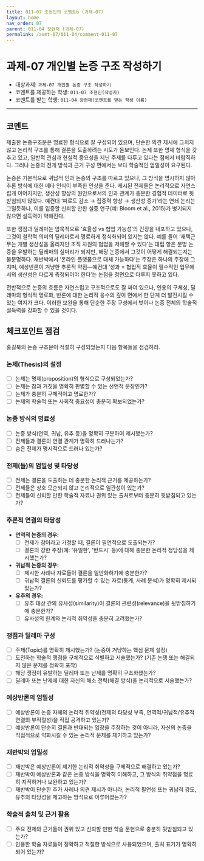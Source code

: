 ```yaml
---
title: 011-07 조현민의 코멘트b (과제-07) 
layout: home
nav_order: 07
parent: 011-04 장현재 (과제-07)
permalink: /asmt-07/011-04/comment-011-07
---
```


# 과제-07 개인별 논증 구조 작성하기

- 대상과제: `과제-07 개인별 논증 구조 작성하기`
- 코멘트를 제공하는 학생: `011-07 조현민(작성자)` 
- 코멘트를 받는 학생: `011-04 장현재(코멘트를 받는 학생 이름)` 

---

## 코멘트

제출한 논증구조문은 명료한 형식으로 잘 구성되어 있으며, 단순한 의견 제시에 그치지 않고 논리적 구조를 통해 결론을 도출하려는 시도가 돋보인다. 논제 또한 명제 형식을 갖추고 있고, 일반적 관심과 현실적 중요성을 지닌 주제를 다루고 있다는 점에서 바람직하다. 그러나 논증의 전개 방식과 근거 구성 면에서는 보다 학술적인 엄밀성이 요구된다.

논증은 기본적으로 귀납적 인과 논증의 구조를 따르고 있으나, 그 방식을 명시하지 않아 추론 방식에 대한 메타 인식이 부족한 인상을 준다. 제시된 전제들은 논리적으로 자연스럽게 이어지지만, 생산성 향상의 원인으로서의 인과 관계가 충분한 경험적 데이터로 뒷받침되지 않았다. 예컨대 ‘피로도 감소 → 집중력 향상 → 생산성 증가’라는 연쇄 논리는 그럴듯하나, 이를 입증할 신뢰할 만한 실증 연구(예: Bloom et al., 2015)가 병기되지 않으면 설득력이 약해진다.

또한 쟁점과 딜레마는 암묵적으로 ‘효율성 vs 협업 가능성’의 긴장을 내포하고 있으나, 그것이 철학적 의미의 딜레마로서 명료하게 정식화되어 있지는 않다. 예를 들어 ‘재택근무는 개별 생산성을 올리지만 조직 차원의 협업을 저해할 수 있다’는 대립 항은 분명 논증을 유발하는 딜레마의 실마리가 되지만, 해당 논증에서 그것이 어떻게 해결되는지는 불분명하다. 재반박에서 ‘온라인 플랫폼으로 대체 가능하다’는 주장은 하나의 주장에 그치며, 예상반론이 겨냥한 추론적 약점—예컨대 ‘성과 = 협업적 효율이 필수적인 업무에서의 생산성은 다르게 측정되어야 한다’는 논점을 정면으로 다루지 못하고 있다.

전반적으로 논증의 흐름은 자연스럽고 구조적으로도 잘 짜여 있으나, 인용의 구체성, 딜레마의 형식적 명료화, 반론에 대한 논리적 응수의 깊이 면에서 한 단계 더 발전시킬 수 있는 여지가 크다. 이러한 보완을 통해 단순한 주장 구성에서 벗어나 논증 전체의 학술적 설득력을 강화할 수 있을 것이다.

## 체크포인트 점검

홍길북의 논증 구조문이 적절히 구성되었는지 다음 항목들을 점검하라.

### **논제(Thesis)의 설정**
- [ ] 논제는 명제(proposition)의 형식으로 구성되었는가?
- [ ] 논제는 참과 거짓을 명확히 판별할 수 있는 선언적 문장인가?
- [ ] 논제가 충분히 구체적이고 명료한가?
- [ ] 논제의 학술적 또는 사회적 중요성이 충분히 확보되었는가?

### **논증 방식의 명료성**
- [ ] 논증 방식(연역, 귀납, 유추 등)을 명확히 구분하여 제시했는가?
- [ ] 전제들과 결론의 연결 관계가 명확히 드러나는가?
- [ ] 숨은 전제가 명시적으로 드러나 있는가?

### **전제(들)의 엄밀성 및 타당성**
- [ ] 전제는 결론을 도출하는 데 충분한 논리적 근거를 제공하는가?
- [ ] 전제들은 상호 모순되지 않고 논리적으로 일관성이 있는가?
- [ ] 전제들이 신뢰할 만한 학술적 자료나 권위 있는 출처로부터 충분히 뒷받침되고 있는가?

### **추론적 연결의 타당성**
- **연역적 논증의 경우:**
  - [ ] 전제가 참이라고 가정할 때, 결론이 필연적으로 도출되는가?
  - [ ] 결론의 강한 주장(예: '유일한', '반드시' 등)에 대해 충분한 논리적 정당성을 제시했는가?

- **귀납적 논증의 경우:**
  - [ ] 제시한 사례나 자료들이 결론을 일반화하기에 충분한가?
  - [ ] 귀납적 결론의 신뢰도를 평가할 수 있는 자료(통계, 사례 분석)가 명확히 제시되었는가?

- **유추의 경우:**
  - [ ] 유추 대상 간의 유사성(similarity)이 결론의 관련성(relevance)을 뒷받침하기에 충분한가?
  - [ ] 유사성의 한계와 논리적 취약성을 충분히 고려했는가?

### **쟁점과 딜레마 구성**
- [ ] 주제(Topic)를 명확히 제시했는가? (논증이 겨냥하는 핵심 문제 설정)
- [ ] 도전하는 학술적 쟁점을 구체적으로 식별하고 서술했는가? (기존 논쟁 또는 해결되지 않은 문제를 정확히 포착)
- [ ] 해당 쟁점이 유발하는 딜레마 또는 난제를 명확히 구조화했는가?
- [ ] 딜레마 또는 난제에 대한 자신의 해소 전략(해결 방식)을 논리적으로 서술했는가?

### **예상반론의 엄밀성**
- [ ] 예상반론이 논증 자체의 논리적 취약성(전제의 타당성 부족, 연역적/귀납적/유추적 연결의 부적절성)을 직접 공격하고 있는가?
- [ ] 예상반론이 단순히 결론과 반대되는 입장을 주장하는 것이 아니라, 자신의 논증을 직접적으로 약화시킬 수 있는 논리적 문제를 제기하고 있는가?

### **재반박의 엄밀성**
- [ ] 재반박은 예상반론이 제기한 논리적 취약성을 구체적으로 해결하고 있는가?
- [ ] 재반박이 예상반론과 같은 논증 방식을 명확히 이해하고, 그 방식의 취약점을 명료히 지적하거나 보완하고 있는가?
- [ ] 재반박이 단순한 추가 사례나 의견 제시가 아니라, 논리적 필연성 또는 귀납적 강도, 유추의 타당성을 제고하는 방식으로 이루어졌는가?

### **학술적 출처 및 근거 활용**
- [ ] 주요 전제와 근거들이 권위 있고 신뢰할 만한 학술 문헌으로 충분히 뒷받침되고 있는가?
- [ ] 인용한 학술 자료들이 정확하고 적절한 방식으로 사용되었으며, 출처 표기가 명확히 되어 있는가?
